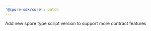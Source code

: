 ```yaml
---
'@spore-sdk/core': patch
---
```


Add new spore type script version to support more contract features
